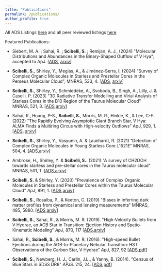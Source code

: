```yaml
---
title: "Publications"
permalink: /publications/
author_profile: true
---
```


All ADS Listings [here](https://ui.adsabs.harvard.edu/search/filter_database_fq_database=AND&filter_database_fq_database=database%3A%22astronomy%22&fq=%7B!type%3Daqp%20v%3D%24fq_database%7D&fq_database=(database%3A%22astronomy%22)&p_=0&q=%20%20author%3A%22Samantha%20Scibelli%22&sort=date%20desc%2C%20bibcode%20desc) and all peer reviewed listings [here](https://ui.adsabs.harvard.edu/search/filter_database_fq_database=AND&filter_database_fq_database=database%3A%22astronomy%22&filter_property_fq_property=AND&filter_property_fq_property=property%3A%22refereed%22&fq=%7B!type%3Daqp%20v%3D%24fq_database%7D&fq=%7B!type%3Daqp%20v%3D%24fq_property%7D&fq_database=(database%3A%22astronomy%22)&fq_property=(property%3A%22refereed%22)&p_=0&q=%20%20author%3A%22Samantha%20Scibelli%22&sort=date%20desc%2C%20bibcode%20desc)

Featured Publications: 

* Siebert, M. A. ; Sahai, R. ; **Scibelli, S.** ; Remijan, A. J., (2024) "Molecular Distributions and Abundances in the Binary-Shaped Outflow of V Hya"; accepted to ApJ. [[ADS](https://ui.adsabs.harvard.edu/abs/2024arXiv241108120S/abstract), [arxiv](https://arxiv.org/abs/2411.08120)]
  
* **Scibelli, S.**, Shirley, Y., Megías, A., & Jiménez-Serra, I, (2024) “Survey of Complex Organic Molecules in Starless and Prestellar Cores in the Perseus Molecular Cloud”; MNRAS, 533, 4. 
[[ADS](https://ui.adsabs.harvard.edu/abs/2024MNRAS.533.4104S/abstract), [arxiv](https://arxiv.org/abs/2408.11613)]

* **Scibelli, S.**, Shirley, Y., Schmiedeke, A., Svoboda, B., Singh, A., Lilly, J. & Caselli. P. (2023)  &quot;3D Radiative Transfer Modelling and Virial Analysis of Starless Cores in the B10 Region of the Taurus Molecular Cloud&quot; MNRAS, 521, 3. [[ADS](https://ui.adsabs.harvard.edu/abs/2023arXiv230309574S/abstract),[arxiv](https://arxiv.org/abs/2303.09574)]

* Sahai, R., Huang, P-S., **Scibelli, S.**, Morris, M. R., Hinkle, K., & Lee, C-F. (2022) &quot;The Rapidly Evolving Asymptotic Giant Branch Star, V Hya: ALMA Finds a Multiring Circus with High-velocity Outflows&quot; ApJ, 929, 1. [[ADS](https://ui.adsabs.harvard.edu/abs/2022ApJ...929...59S/abstract), [arxiv](https://arxiv.org/abs/2202.09335)]


* **Scibelli, S.**, Shirley, Y., Vasyunin, A. & Launhardt, R. (2021) &quot;Detection of Complex Organic Molecules in Young Starless Core L1521E&quot; MNRAS, 504, 4. [[ADS](https://ui.adsabs.harvard.edu/abs/2021arXiv210407683S/abstract),[arxiv](https://arxiv.org/abs/2104.07683)]

* Ambrose, H., Shirley, Y. & **Scibelli, S.**. (2021) &quot;A survey of CH2DOH towards starless and pre-stellar cores in the Taurus molecular cloud&quot; MNRAS, 501, 1. [[ADS](https://ui.adsabs.harvard.edu/abs/2021MNRAS.501..347A/abstract),[arxiv](https://arxiv.org/abs/2011.08957)]

* **Scibelli, S.** & Shirley, Y. (2020) &quot;Prevalence of Complex Organic Molecules in Starless and Prestellar Cores within the Taurus Molecular Cloud&quot; <i>ApJ</i>, 891, 1. [[ADS](https://ui.adsabs.harvard.edu/abs/2020arXiv200202469S/abstract),[arxiv](https://arxiv.org/abs/2002.02469)]

* **Scibelli, S.**, Rosalba, P., & Keeton, C. (2019) &quot;Biases in inferring dark matter profiles from dynamical and lensing measurements&quot; MNRAS, 485, 5880. [[ADS](https://ui.adsabs.harvard.edu/#abs/2018arXiv181106556S/abstract),[arxiv](https://arxiv.org/abs/1811.06556)]

* **Scibelli, S.**, Sahai, R., & Morris, M. R. (2019). &quot;High-Velocity Bullets from V Hydrae, an AGB Star in Transition: Ejection History and Spatio-Kinematic Modeling&quot; <i>ApJ</i>, 870, 117 [[ADS](https://ui.adsabs.harvard.edu/#abs/2018arXiv181109277S/abstract),[arxiv](https://arxiv.org/abs/1811.09277)]

* Sahai, R., **Scibelli, S.**, & Morris, M. R. (2016). &quot;High-speed Bullet Ejections during the AGB-to-Planetary Nebular Transition: HST Observations of the Carbon Star, V Hydrae&quot; <i>ApJ</i>, 827, 92 [[ADS](https://ui.adsabs.harvard.edu/#abs/2016ApJ...827...92S/abstract),[pdf](http://samscibelli.github.io/files/Vhya_apj_827_2_92.pdf)]

* **Scibelli, S.**, Newberg, H. J., Carlin, J.L., & Yanny, B. (2014). &quot;Census of Blue Stars in SDSS DR8&quot; <i>APJS</i>. 215, 24. [[ADS](https://ui.adsabs.harvard.edu/#abs/2014ApJS..215...24S/abstract),[pdf](http://samscibelli.github.io/files/Census_apjs_215_2_24.pdf)]

